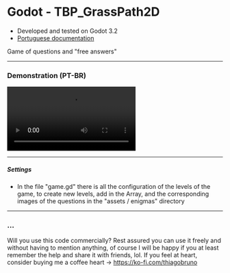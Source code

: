 # Godot - TBP_GrassPath2D

- Developed and tested on Godot 3.2
- [Portuguese documentation](README_PT-BR.md)

Game of questions and "free answers"

----------

### Demonstration (PT-BR)

![](exemplo1.mp4)

----------

##### Settings
- In the file "game.gd" there is all the configuration of the levels of the game, to create new levels, add in the Array, and the corresponding images of the questions in the "assets / enigmas" directory

----------

### ...
Will you use this code commercially? Rest assured you can use it freely and without having to mention anything, of course I will be happy if you at least remember the help and share it with friends, lol. If you feel at heart, consider buying me a coffee heart -> https://ko-fi.com/thiagobruno

